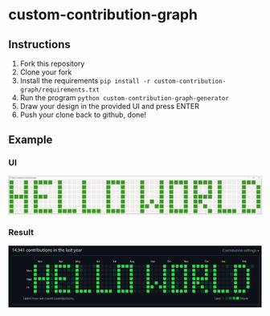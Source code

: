 # custom-contribution-graph

## Instructions
1. Fork this repository
2. Clone your fork
2. Install the requirements `pip install -r custom-contribution-graph/requirements.txt`
3. Run the program `python custom-contribution-graph-generator`
4. Draw your design in the provided UI and press ENTER
5. Push your clone back to github, done!

## Example
### UI
![UI](ui.png)
### Result
![Result](result.png)
